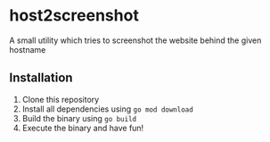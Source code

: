 # host2screenshot
A small utility which tries to screenshot the website behind the given hostname


## Installation

1. Clone this repository
2. Install all dependencies using `go mod download`
3. Build the binary using `go build`
4. Execute the binary and have fun!
